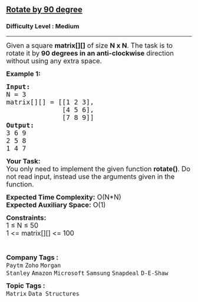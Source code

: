 <h2><a href="https://www.geeksforgeeks.org/problems/rotate-by-90-degree0356/1?itm_source=geeksforgeeks&itm_medium=article&itm_campaign=bottom_sticky_on_article">Rotate by 90 degree</a></h2><h3>Difficulty Level : Medium</h3><hr><div class="problems_problem_content__Xm_eO"><p><span style="font-size:18px">Given a<strong> </strong>square&nbsp;<strong>matrix[][]</strong> of size <strong>N x N</strong>. The task is to rotate it by<strong> 90 degrees in an anti-clockwise</strong> direction without using any extra space.</span></p>

<p><span style="font-size:18px"><strong>Example 1:</strong></span></p>

<pre><span style="font-size:18px"><strong>Input:
</strong>N = 3
matrix[][] = [[1 2 3],
&nbsp;             [4 5 6],
&nbsp;             [7 8 9]]
<strong>Output:</strong>
3 6 9&nbsp;
2 5 8&nbsp;
1 4 7</span>
</pre>

<p><span style="font-size:18px"><strong>Your Task:</strong><br>
You only need to implement the given function <strong>rotate()</strong>. Do not read input, instead use the arguments given in the function.&nbsp;</span></p>

<p><span style="font-size:18px"><strong>Expected Time Complexity:</strong> O(N*N)<br>
<strong>Expected Auxiliary Space:</strong> O(1)</span></p>

<p><span style="font-size:18px"><strong>Constraints:</strong><br>
1 ≤ N ≤ 50<br>
1 &lt;= matrix[][] &lt;= 100</span></p>

<p>&nbsp;</p>
</div><p><span style=font-size:18px><strong>Company Tags : </strong><br><code>Paytm</code>&nbsp;<code>Zoho</code>&nbsp;<code>Morgan Stanley</code>&nbsp;<code>Amazon</code>&nbsp;<code>Microsoft</code>&nbsp;<code>Samsung</code>&nbsp;<code>Snapdeal</code>&nbsp;<code>D-E-Shaw</code>&nbsp;<br><p><span style=font-size:18px><strong>Topic Tags : </strong><br><code>Matrix</code>&nbsp;<code>Data Structures</code>&nbsp;